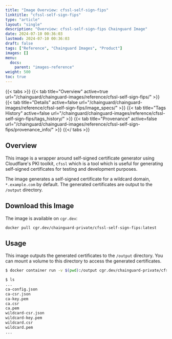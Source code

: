 ```yaml
---
title: "Image Overview: cfssl-self-sign-fips"
linktitle: "cfssl-self-sign-fips"
type: "article"
layout: "single"
description: "Overview: cfssl-self-sign-fips Chainguard Image"
date: 2024-07-10 00:36:03
lastmod: 2024-07-10 00:36:03
draft: false
tags: ["Reference", "Chainguard Images", "Product"]
images: []
menu: 
  docs: 
    parent: "images-reference"
weight: 500
toc: true
---
```


{{< tabs >}}
{{< tab title="Overview" active=true url="/chainguard/chainguard-images/reference/cfssl-self-sign-fips/" >}}
{{< tab title="Details" active=false url="/chainguard/chainguard-images/reference/cfssl-self-sign-fips/image_specs/" >}}
{{< tab title="Tags History" active=false url="/chainguard/chainguard-images/reference/cfssl-self-sign-fips/tags_history/" >}}
{{< tab title="Provenance" active=false url="/chainguard/chainguard-images/reference/cfssl-self-sign-fips/provenance_info/" >}}
{{</ tabs >}}



<!--overview:start-->

## Overview

This image is a wrapper around self-signed certificate generator using Cloudflare's PKI toolkit, `cfssl` which is a tool which is useful for generating self-signed certificates for testing and development purposes.

The image generates a self-signed certificate for a wildcard domain, `*.example.com` by default. The generated certificates are output to the `/output` directory.

<!--overview:end-->

## Download this Image

The image is available on `cgr.dev`:

```
docker pull cgr.dev/chainguard-private/cfssl-self-sign-fips:latest
```


<!--body:start-->

## Usage

This image outputs the generated certificates to the `/output` directory. You can mount a volume to this directory to access the generated certificates.

```bash
$ docker container run -v $(pwd):/output cgr.dev/chainguard-private/cfssl-self-sign

$ ls
...
ca-config.json
ca-csr.json
ca-key.pem
ca.csr
ca.pem
wildcard-csr.json
wildcard-key.pem
wildcard.csr
wildcard.pem
...
```

<!--body:end-->

